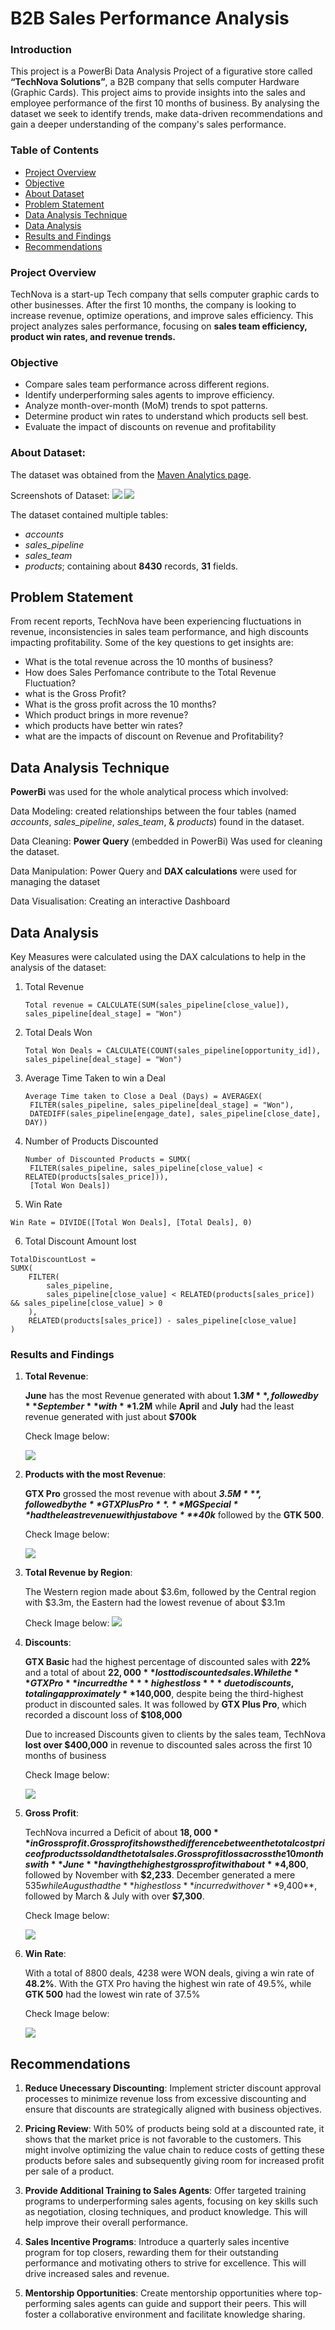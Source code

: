 # B2B Sales Performance Analysis

### Introduction
This project is a PowerBi Data Analysis Project of a figurative store called **“TechNova Solutions”**, a B2B company that sells computer Hardware (Graphic Cards). 
This project aims to provide insights into the sales and employee performance of the first 10 months of business. By analysing the dataset we seek to identify trends, make data-driven recommendations and gain a deeper understanding of the company's sales performance.

### Table of Contents
- [Project Overview](#project-overview)
- [Objective](#objective)
- [About Dataset](#about-dataset)
- [Problem Statement](#problem-statement)
- [Data Analysis Technique](#data-analysis-technique)
- [Data Analysis](#data-analysis)
- [Results and Findings](#results-and-findings)
- [Recommendations](#recommendations)





### Project Overview


TechNova is a start-up Tech company that sells computer graphic cards to other businesses. After the first 10 months, the company is looking to increase revenue, optimize operations, and improve sales efficiency. This project analyzes sales performance, focusing on **sales team efficiency, product win rates, and revenue trends.**

 ### Objective
- Compare sales team performance across different regions.
- Identify underperforming sales agents to improve efficiency.
- Analyze month-over-month (MoM) trends to spot patterns.
- Determine product win rates to understand which products sell best.
- Evaluate the impact of discounts on revenue and profitability

### About Dataset:

The dataset was obtained from the [Maven Analytics page](https://mavenanalytics.io/data-playground?order=date_added%2Cdesc&page=3&pageSize=5).

Screenshots of Dataset:
![](Images/Dataset.png)
![](Images/Data_model.png)

The dataset contained multiple tables:
- *accounts*
- *sales_pipeline*
-  *sales_team*
- *products*;
containing about **8430** records, **31** fields.

Problem Statement 
------
From recent reports, TechNova have been experiencing fluctuations in revenue, inconsistencies in sales team performance, and high discounts impacting profitability. 
Some of the key questions to get insights are:

- What is the total revenue across the 10 months of business?
- How does Sales Perfomance contribute to the Total Revenue Fluctuation?
- what is the Gross Profit?
- What is the gross profit across the 10 months?
- Which product brings in more revenue?
- which products have better win rates?
- what are the impacts of discount on Revenue and Profitability?

Data Analysis Technique
-----
**PowerBi** was used for the whole analytical process which involved: 

 Data Modeling: created relationships between the four tables (named *accounts*, *sales_pipeline*, *sales_team*, & *products*) found in the dataset.
 
 Data Cleaning: **Power Query** (embedded in PowerBi) Was used for cleaning the dataset.
 
 Data Manipulation: Power Query and **DAX calculations** were used for managing the dataset
 
 Data Visualisation: Creating an interactive Dashboard


Data Analysis
----
Key Measures were calculated using the DAX calculations to help in the analysis of the dataset:

1. Total Revenue
   ```DAX
   Total revenue = CALCULATE(SUM(sales_pipeline[close_value]), sales_pipeline[deal_stage] = "Won")
   ```
2. Total Deals Won
   ```DAX
   Total Won Deals = CALCULATE(COUNT(sales_pipeline[opportunity_id]), sales_pipeline[deal_stage] = "Won")
   ```
3. Average Time Taken to win a Deal
   ```DAX
   Average Time taken to Close a Deal (Days) = AVERAGEX(
    FILTER(sales_pipeline, sales_pipeline[deal_stage] = "Won"),
    DATEDIFF(sales_pipeline[engage_date], sales_pipeline[close_date], DAY))
   ```
4. Number of Products Discounted
   ```DAX
   Number of Discounted Products = SUMX(
    FILTER(sales_pipeline, sales_pipeline[close_value] < RELATED(products[sales_price])),
    [Total Won Deals])
   ```
5. Win Rate
```DAX
Win Rate = DIVIDE([Total Won Deals], [Total Deals], 0)
```
6. Total Discount Amount lost
```DAX Calculation
TotalDiscountLost = 
SUMX(
    FILTER(
        sales_pipeline, 
        sales_pipeline[close_value] < RELATED(products[sales_price]) && sales_pipeline[close_value] > 0
    ), 
    RELATED(products[sales_price]) - sales_pipeline[close_value]
)
```


### Results and Findings

1. **Total Revenue**:
   
   **June** has the most Revenue generated with about **$1.3M**, followed by **September** with **$1.2M** while
   **April** and **July** had the least revenue generated with just about **$700k**

   Check Image below:
   
   ![](Images/Revenue_trend.png)

2. **Products with the most Revenue**:
   
   **GTX Pro** grossed the most revenue with about ***$3.5M***, followed by the **GTX Plus Pro**. **MG Special** had the least revenue with just above ***$40k*** followed
   by the **GTK 500**.

   Check Image below:
   
   ![](Images/Product_revenue.png)

3. **Total Revenue by Region**:
   
   The Western region made about $3.6m, followed by the Central region with $3.3m, the Eastern had the lowest revenue of about $3.1m

   Check Image below:
   ![](Images/Revenue_region.png)

4. **Discounts**:
   
   **GTX Basic** had the highest percentage of discounted sales with **22%** and a total of about **$22,000** lost to discounted sales.
   While the **GTX Pro** incurred the ***highest loss*** due to discounts, totaling approximately **$140,000**, despite being the third-highest product in discounted sales.
   It was followed by **GTX Plus Pro**, which recorded a discount loss of **$108,000**

   Due to increased Discounts given to clients by the sales team, TechNova **lost over $400,000** in revenue to discounted sales across the first 10 months of business

   Check Image below:
   
   ![](Images/Product_discount.png)

   
5. **Gross Profit**:
   
   TechNova incurred a Deficit of about **$18,000** in Gross profit. Gross profit shows the difference between the total cost price of products sold and the total sales.
   Gross profit loss across the 10 months with **June** having the highest gross profit with about **$4,800**, followed by November with **$2,233**. 
   December generated a mere $535 while August had the **highest loss** incurred with over **$9,400**, followed by March & July with over **$7,300**.

   Check Image below:
   
   ![](Images/Gross_profit_Trend.png)  

6. **Win Rate**:
   
   With a total of 8800 deals, 4238 were WON deals, giving a win rate of **48.2%**.
   With the GTX Pro having the highest win rate of 49.5%, while **GTK 500** had the lowest win rate of 37.5%

   Check Image below:
   
   ![](Images/win_rate.png)  
   

Recommendations
-----
1. **Reduce Unecessary Discounting**: Implement stricter discount approval processes to minimize revenue loss from excessive discounting and ensure that discounts are strategically aligned with business objectives.

2. **Pricing Review**: With 50% of products being sold at a discounted rate, it shows that the market price is not favorable to the customers. 
This might involve optimizing the value chain to reduce costs of getting these products before sales and subsequently giving room for increased profit per sale of a product.

3. **Provide Additional Training to Sales Agents**: Offer targeted training programs to underperforming sales agents, focusing on key skills such as negotiation, closing techniques, and product knowledge. This will help improve their overall performance.

4. **Sales Incentive Programs**: Introduce a quarterly sales incentive program for top closers, rewarding them for their outstanding performance and motivating others to strive for excellence. This will drive increased sales and revenue.

5. **Mentorship Opportunities**: Create mentorship opportunities where top-performing sales agents can guide and support their peers. This will foster a collaborative environment and facilitate knowledge sharing.


 

